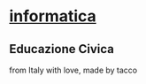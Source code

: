 # [informatica](https://taccotacco24.github.io/informatica)
## Educazione Civica
from Italy with love, made by tacco
